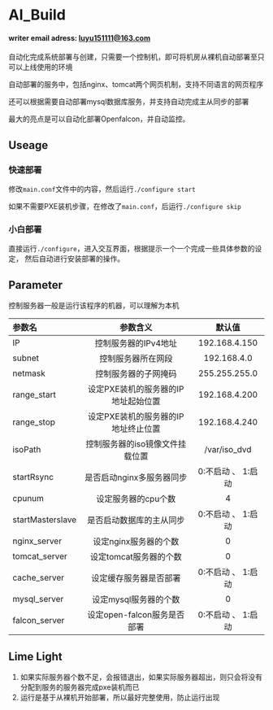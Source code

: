 AI_Build
===
#### writer email adress: luyu151111@163.com

自动化完成系统部署与创建，只需要一个控制机，即可将机房从裸机自动部署至只可以上线使用的环境

自动部署的服务中，包括nginx、tomcat两个网页机制，支持不同语言的网页程序

还可以根据需要自动部署mysql数据库服务，并支持自动完成主从同步的部署

最大的亮点是可以自动化部署Openfalcon，并自动监控。

## Useage

### 快速部署
修改`main.conf`文件中的内容，然后运行`./configure start`

如果不需要PXE装机步骤，在修改了`main.conf`，后运行`./configure skip`

### 小白部署

直接运行`./configure`，进入交互界面，根据提示一个一个完成一些具体参数的设定，
然后自动进行安装部署的操作。

## Parameter

控制服务器一般是运行该程序的机器，可以理解为本机

| 参数名 | 参数含义 | 默认值 |
|:------------- |:---------------:| :---------------:|
| IP | 控制服务器的IPv4地址 | 192.168.4.150 |
| subnet | 控制服务器所在网段 | 192.168.4.0 |
| netmask | 控制服务器的子网掩码 | 255.255.255.0 |
| range_start | 设定PXE装机的服务器的IP地址起始位置 | 192.168.4.200 |
| range_stop | 设定PXE装机的服务器的IP地址终止位置 | 192.168.4.240 |
| isoPath | 控制服务器的iso镜像文件挂载位置 | /var/iso_dvd |
| startRsync | 是否启动nginx多服务器同步 | 0:不启动 、 1:启动 |
| cpunum | 设定服务器的cpu个数 | 4 |
| startMasterslave | 是否启动数据库的主从同步 | 0:不启动 、 1:启动 |
| nginx_server | 设定nginx服务器的个数 | 0 |
| tomcat_server | 设定tomcat服务器的个数 | 0 |
| cache_server | 设定缓存服务器是否部署 | 0:不启动 、 1:启动 |
| mysql_server | 设定mysql服务器的个数 | 0 |
| falcon_server | 设定open-falcon服务是否部署 | 0:不启动 、 1:启动 |

## Lime Light

1. 如果实际服务器个数不足，会报错退出，如果实际服务器超出，则只会将没有分配到服务的服务器完成pxe装机而已
2. 运行是基于从裸机开始部署，所以最好完整使用，防止运行出现
